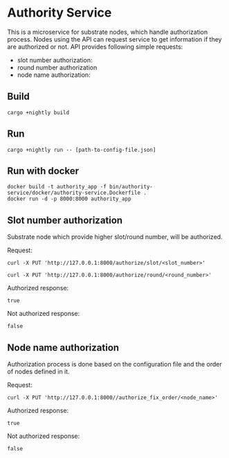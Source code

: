 # Authority Service
This is a microservice for substrate nodes, which handle authorization process. Nodes using the API can request service to get information if they are authorized or not. API provides following simple requests:
* slot number authorization:
* round number authorization
* node name authorization:

## Build
```
cargo +nightly build
```

## Run
```
cargo +nightly run -- [path-to-config-file.json]
```

## Run with docker
```
docker build -t authority_app -f bin/authority-service/docker/authority-service.Dockerfile .
docker run -d -p 8000:8000 authority_app
```

## Slot number authorization
Substrate node which provide higher slot/round number, will be authorized.

Request:
```
curl -X PUT 'http://127.0.0.1:8000/authorize/slot/<slot_number>'
```

`curl -X PUT 'http://127.0.0.1:8000/authorize/round/<round_number>'`

Authorized response:
```
true
```
Not authorized response:
```
false
```
## Node name authorization
Authorization process is done based on the configuration file and the order of nodes defined in it.

Request:

```
curl -X PUT 'http://127.0.0.1:8000//authorize_fix_order/<node_name>'
```

Authorized response:
```
true
```
Not authorized response:
```
false
```

